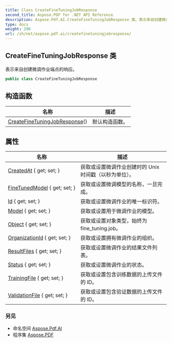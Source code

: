 ```yaml
---
title: Class CreateFineTuningJobResponse
second_title: Aspose.PDF for .NET API Reference
description: Aspose.Pdf.AI.CreateFineTuningJobResponse 类。表示来自创建微调作业端点的响应
type: docs
weight: 290
url: /zh/net/aspose.pdf.ai/createfinetuningjobresponse/
---
```

## CreateFineTuningJobResponse 类

表示来自创建微调作业端点的响应。

```csharp
public class CreateFineTuningJobResponse
```

## 构造函数

| 名称 | 描述 |
| --- | --- |
| [CreateFineTuningJobResponse](createfinetuningjobresponse/)() | 默认构造函数。 |

## 属性

| 名称 | 描述 |
| --- | --- |
| [CreatedAt](../../aspose.pdf.ai/createfinetuningjobresponse/createdat/) { get; set; } | 获取或设置微调作业创建时的 Unix 时间戳（以秒为单位）。 |
| [FineTunedModel](../../aspose.pdf.ai/createfinetuningjobresponse/finetunedmodel/) { get; set; } | 获取或设置微调模型的名称，一旦完成。 |
| [Id](../../aspose.pdf.ai/createfinetuningjobresponse/id/) { get; set; } | 获取或设置微调作业的唯一标识符。 |
| [Model](../../aspose.pdf.ai/createfinetuningjobresponse/model/) { get; set; } | 获取或设置用于微调作业的模型。 |
| [Object](../../aspose.pdf.ai/createfinetuningjobresponse/object/) { get; set; } | 获取或设置对象类型，始终为 fine_tuning.job。 |
| [OrganizationId](../../aspose.pdf.ai/createfinetuningjobresponse/organizationid/) { get; set; } | 获取或设置拥有微调作业的组织。 |
| [ResultFiles](../../aspose.pdf.ai/createfinetuningjobresponse/resultfiles/) { get; set; } | 获取或设置微调作业的结果文件列表。 |
| [Status](../../aspose.pdf.ai/createfinetuningjobresponse/status/) { get; set; } | 获取或设置微调作业的状态。 |
| [TrainingFile](../../aspose.pdf.ai/createfinetuningjobresponse/trainingfile/) { get; set; } | 获取或设置包含训练数据的上传文件的 ID。 |
| [ValidationFile](../../aspose.pdf.ai/createfinetuningjobresponse/validationfile/) { get; set; } | 获取或设置包含验证数据的上传文件的 ID。 |

### 另见

* 命名空间 [Aspose.Pdf.AI](../../aspose.pdf.ai/)
* 程序集 [Aspose.PDF](../../)